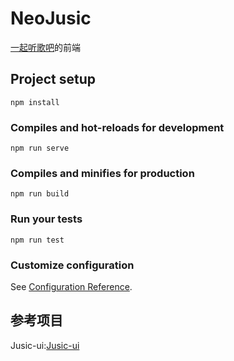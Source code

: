 # NeoJusic

[一起听歌吧](https://github.com/JumpAlang/Jusic-Serve-Houses)的前端

## Project setup

```
npm install
```

### Compiles and hot-reloads for development

```
npm run serve
```

### Compiles and minifies for production

```
npm run build
```

### Run your tests

```
npm run test
```

### Customize configuration

See [Configuration Reference](https://cli.vuejs.org/config/).

## 参考项目

Jusic-ui:[Jusic-ui](https://github.com/hanhuoer/Jusic-ui/)
